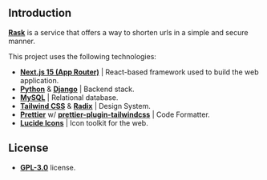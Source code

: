 ## Introduction

[**Rask**](https://rask.rguixaro.dev) is a service that offers a way to shorten urls
in a simple and secure manner.

This project uses the following technologies:

-   [**Next.js 15 (App Router)**](https://nextjs.org) | React-based framework used to
    build the web application.
-   [**Python**](https://python.org) & [**Django**](https://djangoproject.com/) |
    Backend stack.
-   [**MySQL**](https://mysql.com/) | Relational database.
-   [**Tailwind CSS**](https://tailwindcss.com) &
    [**Radix**](https://radix-ui.com) | Design System.
-   [**Prettier**](https://prettier.io) w/
    [**prettier-plugin-tailwindcss**](https://github.com/tailwindlabs/prettier-plugin-tailwindcss)
    | Code Formatter.
-   [**Lucide Icons**](https://lucide.dev) | Icon toolkit for the web.

## License

-   [**GPL-3.0**](https://github.com/rguixaro/rask-app/blob/main/LICENSE) license.
